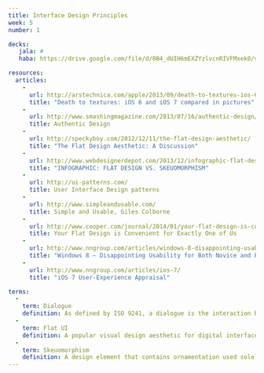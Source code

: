 ```yaml
---
title: Interface Design Principles
week: 5
number: 1

decks:
   jala: #
   haba: https://drive.google.com/file/d/0B4_dUIH6mEXZYzlvcnRIVFMxek0/view?usp=sharing

resources:
  articles:
    -
      url: http://arstechnica.com/apple/2013/09/death-to-textures-ios-6-and-ios-7-compared-in-pictures/#image-7
      title: "Death to textures: iOS 6 and iOS 7 compared in pictures"
    -
      url: http://www.smashingmagazine.com/2013/07/16/authentic-design/
      title: Authentic Design
    -
      url: http://speckyboy.com/2012/12/11/the-flat-design-aesthetic/
      title: "The Flat Design Aesthetic: A Discussion"
    -
      url: http://www.webdesignerdepot.com/2013/12/infographic-flat-design-vs-skeuomorphism/
      title: "INFOGRAPHIC: FLAT DESIGN VS. SKEUOMORPHISM"
    -
      url: http://ui-patterns.com/
      title: User Interface Design patterns
    -
      url: http://www.simpleandusable.com/
      title: Simple and Usable, Giles Colborne
    -
      url: http://www.cooper.com/journal/2014/01/your-flat-design-is-convenient-for-exactly-one-of-us
      title: Your Flat Design is Convenient for Exactly One of Us
    -
      url: http://www.nngroup.com/articles/windows-8-disappointing-usability/
      title: "Windows 8 — Disappointing Usability for Both Novice and Power Users"
    -
      url: http://www.nngroup.com/articles/ios-7/
      title: "iOS 7 User-Experience Appraisal"

terms:
  -
    term: Dialogue
    definition: As defined by ISO 9241, a dialogue is the interaction between a person and the information system.
  -
    term: Flat UI
    definition: A popular visual design aesthetic for digital interfaces that aims to remove as much interface as possible in favor of content. 
  -
    term: Skeuomorphism
    definition: A design element that contains ornamentation used solely to resemble another object or material. Popular examples are fake wood on a car or siding, and knobs on a digital interface.
---
```

